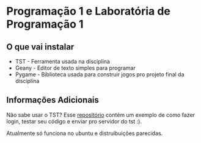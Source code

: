 # Programação 1 e Laboratória de Programação 1

## O que vai instalar

* TST - Ferramenta usada na disciplina
* Geany - Editor de texto simples para programar
* Pygame - Biblioteca usada para construir jogos pro projeto final da disciplina


## Informações Adicionais

Não sabe usar o TST? Esse [repositório](https://github.com/thayannevls/tst) contém um exemplo de como fazer login, testar seu código e enviar pro servidor do tst :).

Atualmente só funciona no ubuntu e distruibuições parecidas.
